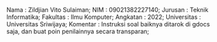 Nama : Zildjian Vito Sulaiman;
NIM : 09021382227140;
Jurusan : Teknik Informatika;
Fakultas : Ilmu Komputer;
Angkatan : 2022;
Universitas : Universitas Sriwijaya;
Komentar : Instruksi soal baiknya ditarok di gdocs saja, dan buat poin penilainnya secara transparan;
